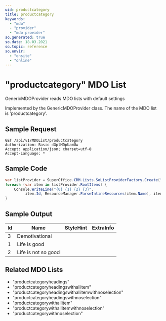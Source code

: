 ```yaml
---
uid: productcategory
title: productcategory
keywords:
  - "mdo"
  - "provider"
  - "mdo provider"
so.generated: true
so.date: 18.03.2021
so.topic: reference
so.envir:
  - "onsite"
  - "online"
---
```


# "productcategory" MDO List
GenericMDOProvider reads MDO lists with default settings



Implemented by the <see cref="T:SuperOffice.CRM.Lists.GenericMDOProvider">GenericMDOProvider</see> class.
The name of the MDO list is 'productcategory'.




## Sample Request

```http!
GET /api/v1/MDOList/productcategory
Authorization: Basic dGplMDpUamUw
Accept: application/json; charset=utf-8
Accept-Language: *

```

## Sample Code
```cs
var listProvider = SuperOffice.CRM.Lists.SoListProviderFactory.Create("productcategory", forceFlatList: true);
foreach (var item in listProvider.RootItems) {
    Console.WriteLine("{0} {1} {2} {3}", 
         item.Id, ResourceManager.ParseInlineResources(item.Name), item.StyleHint, item.ExtraInfo);
}
```

## Sample Output

|Id   | Name  |StyleHint|ExtraInfo |
| --- | ----- | ------- | -------- |
|3|Demotivational|||
|1|Life is good|||
|2|Life is not so good|||


## Related MDO Lists

* "productcategoryheadings"
* "productcategoryheadingswithallitem"
* "productcategoryheadingswithallitemwithnoselection"
* "productcategoryheadingswithnoselection"
* "productcategorywithallitem"
* "productcategorywithallitemwithnoselection"
* "productcategorywithnoselection"
